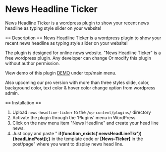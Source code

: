 News Headline Ticker
===================

News Headline Ticker is a wordpress plugin to show your recent news headline as typing style slider on your website! 

== Description ==
News Headline Ticker is a wordpress plugin to show your recent news headline as typing style slider on your website! 

The plugin is designed for online news website. "News Headline Ticker" is a free wordpress plugin. Any developer can change Or modify this plugin without author permission.

View demo of this plugin [DEMO](http://www.deshchitro.com/) under top/main menu.

Also upcoming our pro version with more than three styles slide, color, background color, text color & hover color change option from wordpress admin.


== Installation ==
1. Upload `news-headline-ticker` to the `/wp-content/plugins/` directory
2. Activate the plugin through the 'Plugins' menu in WordPress
3. Click on the new menu item "News Headline" and create your head line news.
4. Just copy and paste " <strong>if(function_exists('newsHeadLineTkr')){headLinePost();}</strong> in the template code or  <strong>[News-Ticker]</strong> in the post/page" where you want to display news head line.
